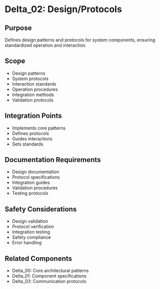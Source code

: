 # Delta_02: Design/Protocols

## Purpose

Defines design patterns and protocols for system components, ensuring standardized operation and interaction.

## Scope

- Design patterns
- System protocols
- Interaction standards
- Operation procedures
- Integration methods
- Validation protocols

## Integration Points

- Implements core patterns
- Defines protocols
- Guides interactions
- Sets standards

## Documentation Requirements

- Design documentation
- Protocol specifications
- Integration guides
- Validation procedures
- Testing protocols

## Safety Considerations

- Design validation
- Protocol verification
- Integration testing
- Safety compliance
- Error handling

## Related Components

- Delta_00: Core architectural patterns
- Delta_01: Component specifications
- Delta_03: Communication protocols